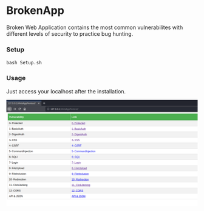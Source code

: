 # BrokenApp
Broken Web Application contains the most common vulnerabilites with different levels of security to practice bug hunting.

### Setup
```
bash Setup.sh
```

### Usage
Just access your localhost after the installation.

![alt text](https://github.com/hassan0x/BrokenApp/blob/master/BrokenApp.png?raw=true)
